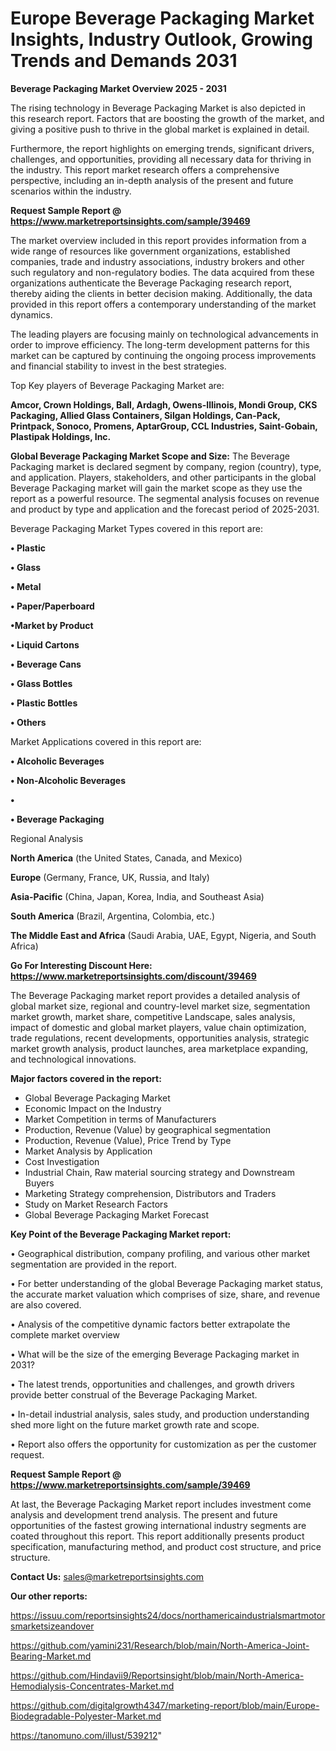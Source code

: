# Europe Beverage Packaging Market Insights, Industry Outlook, Growing Trends and Demands 2031

<Strong> Beverage Packaging Market Overview 2025 - 2031</strong>

The rising technology in Beverage Packaging Market is also depicted in this research report. Factors that are boosting the growth of the market, and giving a positive push to thrive in the global market is explained in detail.

Furthermore, the report highlights on emerging trends, significant drivers, challenges, and opportunities, providing all necessary data for thriving in the industry. This report market research offers a comprehensive perspective, including an in-depth analysis of the present and future scenarios within the industry.

<strong>Request Sample Report @ <a href=https://www.marketreportsinsights.com/sample/39469>https://www.marketreportsinsights.com/sample/39469</a></strong>

The market overview included in this report provides information from a wide range of resources like government organizations, established companies, trade and industry associations, industry brokers and other such regulatory and non-regulatory bodies. The data acquired from these organizations authenticate the Beverage Packaging research report, thereby aiding the clients in better decision making. Additionally, the data provided in this report offers a contemporary understanding of the market dynamics.

The leading players are focusing mainly on technological advancements in order to improve efficiency. The long-term development patterns for this market can be captured by continuing the ongoing process improvements and financial stability to invest in the best strategies.

Top Key players of Beverage Packaging Market are:

<strong>Amcor, Crown Holdings, Ball, Ardagh, Owens-Illinois, Mondi Group, CKS Packaging, Allied Glass Containers, Silgan Holdings, Can-Pack, Printpack, Sonoco, Promens, AptarGroup, CCL Industries, Saint-Gobain, Plastipak Holdings, Inc.</strong>

<strong><b>Global Beverage Packaging Market Scope and Size:</b></strong>
The Beverage Packaging market is declared segment by company, region (country), type, and application. Players, stakeholders, and other participants in the global Beverage Packaging market will gain the market scope as they use the report as a powerful resource. The segmental analysis focuses on revenue and product by type and application and the forecast period of 2025-2031.

Beverage Packaging Market Types covered in this report are:

<strong>•  Plastic

•  Glass

•  Metal

•  Paper/Paperboard

•Market by Product

•  Liquid Cartons

•  Beverage Cans

•  Glass Bottles

•  Plastic Bottles

•  Others</strong>

Market Applications covered in this report are:

<strong>•  Alcoholic Beverages

•  Non-Alcoholic Beverages

•  

•  Beverage Packaging</strong> 

Regional Analysis

<strong>North America</strong> (the United States, Canada, and Mexico)

<strong>Europe</strong> (Germany, France, UK, Russia, and Italy)

<strong>Asia-Pacific</strong> (China, Japan, Korea, India, and Southeast Asia)

<strong>South America</strong> (Brazil, Argentina, Colombia, etc.)

<strong>The Middle East and Africa</strong> (Saudi Arabia, UAE, Egypt, Nigeria, and South Africa)

<strong>Go For Interesting Discount Here: <a href=https://www.marketreportsinsights.com/discount/39469>https://www.marketreportsinsights.com/discount/39469</a></strong>

The Beverage Packaging market report provides a detailed analysis of global market size, regional and country-level market size, segmentation market growth, market share, competitive Landscape, sales analysis, impact of domestic and global market players, value chain optimization, trade regulations, recent developments, opportunities analysis, strategic market growth analysis, product launches, area marketplace expanding, and technological innovations.

<strong><b>Major factors covered in the report:</b></strong>
<ul>
  <li>Global Beverage Packaging Market </li>
  <li>Economic Impact on the Industry</li>
  <li>Market Competition in terms of Manufacturers</li>
  <li>Production, Revenue (Value) by geographical segmentation</li>
  <li>Production, Revenue (Value), Price Trend by Type</li>
  <li>Market Analysis by Application</li>
  <li>Cost Investigation</li>
  <li>Industrial Chain, Raw material sourcing strategy and Downstream Buyers</li>
  <li>Marketing Strategy comprehension, Distributors and Traders</li>
  <li>Study on Market Research Factors</li>
  <li>Global Beverage Packaging Market Forecast</li>
</ul>

<strong><b>Key Point of the Beverage Packaging Market report:</b></strong>

• Geographical distribution, company profiling, and various other market segmentation are provided in the report.

• For better understanding of the global Beverage Packaging market status, the accurate market valuation which comprises of size, share, and revenue are also covered.

• Analysis of the competitive dynamic factors better extrapolate the complete market overview

• What will be the size of the emerging Beverage Packaging market in 2031?

• The latest trends, opportunities and challenges, and growth drivers provide better construal of the Beverage Packaging Market.

• In-detail industrial analysis, sales study, and production understanding shed more light on the future market growth rate and scope.

• Report also offers the opportunity for customization as per the customer request.

<strong>Request Sample Report @ <a href=https://www.marketreportsinsights.com/sample/39469>https://www.marketreportsinsights.com/sample/39469</a></strong>

At last, the Beverage Packaging Market report includes investment come analysis and development trend analysis. The present and future opportunities of the fastest growing international industry segments are coated throughout this report. This report additionally presents product specification, manufacturing method, and product cost structure, and price structure.

<strong>Contact Us:</strong>
sales@marketreportsinsights.com

<strong>Our other reports:</strong>

<a href=https://issuu.com/reportsinsights24/docs/northamericaindustrialsmartmotorsmarketsizeandover>https://issuu.com/reportsinsights24/docs/northamericaindustrialsmartmotorsmarketsizeandover</a>

<a href=https://github.com/yamini231/Research/blob/main/North-America-Joint-Bearing-Market.md>https://github.com/yamini231/Research/blob/main/North-America-Joint-Bearing-Market.md</a>

<a href=https://github.com/Hindavii9/Reportsinsight/blob/main/North-America-Hemodialysis-Concentrates-Market.md>https://github.com/Hindavii9/Reportsinsight/blob/main/North-America-Hemodialysis-Concentrates-Market.md</a>

<a href=https://github.com/digitalgrowth4347/marketing-report/blob/main/Europe-Biodegradable-Polyester-Market.md>https://github.com/digitalgrowth4347/marketing-report/blob/main/Europe-Biodegradable-Polyester-Market.md</a>

<a href=https://tanomuno.com/illust/539212>https://tanomuno.com/illust/539212</a>"
